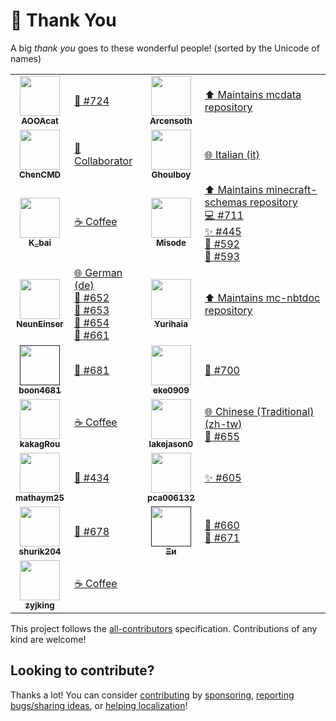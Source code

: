 # 💛 Thank You

A big _thank you_ goes to these wonderful people! (sorted by the Unicode of names)

<!-- ALL-CONTRIBUTORS-LIST:START - Do not remove or modify this section -->
<!-- prettier-ignore-start -->
<!-- markdownlint-disable -->
<table>
  <tr>
    <td align="center"><a href="https://www.mcbbs.net/home.php?mod=space&uid=2113976"><img src="https://www.mcbbs.net/uc_server/data/avatar/002/11/39/76_avatar_big.jpg" width="64px;" alt=""/><br /><sub><b>AOOAcat</b></sub></a></td><td align="left"><a href="https://github.com/SPGoding/datapack-language-server/issues/724" target="_blank" title="Bug reports">🐛 #724</a></td>
    <td align="center"><a href="https://github.com/Arcensoth"><img src="https://avatars2.githubusercontent.com/u/1885643?s=460&u=6c40bfd2701329a442810831d3a2cf954c8cf5de&v=4" width="64px;" alt=""/><br /><sub><b>Arcensoth</b></sub></a></td><td align="left"><a href="https://github.com/Arcensoth/mcdata" target="_blank" title="Dependency">⬆️ Maintains mcdata repository</a></td>
  </tr>
  <tr>
    <td align="center"><a href="https://github.com/ChenCMD"><img src="https://avatars2.githubusercontent.com/u/46134240?s=460&u=ca934b86e5189ea9c598a51358571e777e21aa2f&v=4" width="64px;" alt=""/><br /><sub><b>ChenCMD</b></sub></a></td><td align="left"><a href="https://github.com/SPGoding/datapack-language-server/issues?q=author%3AChenCMD" target="_blank" title="Collaborator of the Project">💎 Collaborator</a></td>
    <td align="center"><a href="https://github.com/Ghoulboy78"><img src="https://avatars1.githubusercontent.com/u/53367549?s=460&v=4" width="64px;" alt=""/><br /><sub><b>Ghoulboy</b></sub></a></td><td align="left"><a href="https://github.com/SPGoding/datapack-language-server/commits?author=Ghoulboy78" target="_blank" title="Localization">🌐 Italian (it)</a></td>
  </tr>
  <tr>
    <td align="center"><a href="https://afdian.net/@k_bai"><img src="https://pic1.afdiancdn.com/user/f34c5d62954411e8948a52540025c377/avatar/a08952a177bcf9aa806e710c0d695dc3_w719_h720_s657.jpg?imageView2/1/w/240/h/240" width="64px;" alt=""/><br /><sub><b>K_bai</b></sub></a></td><td align="left"><a href="https://github.com/sponsors/SPGoding" target="_blank" title="Financial support">☕ Coffee</a></td>
    <td align="center"><a href="https://github.com/misode"><img src="https://avatars1.githubusercontent.com/u/17352009?s=460&u=2813225036a78ea0c585fa5f9150d448c3a8ff8e&v=4" width="64px;" alt=""/><br /><sub><b>Misode</b></sub></a></td><td align="left"><a href="https://github.com/misode/minecraft-schemas" target="_blank" title="Dependency">⬆️ Maintains minecraft-schemas repository</a><br><a href="https://github.com/SPGoding/datapack-language-server/pull/711" target="_blank" title="Code">💻 #711</a><br><a href="https://github.com/SPGoding/datapack-language-server/issues/445" target="_blank" title="Ideas, Planning, and Feedback">✨ #445</a><br><a href="https://github.com/SPGoding/datapack-language-server/issues/592" target="_blank" title="Bug reports">🐛 #592</a><br><a href="https://github.com/SPGoding/datapack-language-server/issues/593" target="_blank" title="Bug reports">🐛 #593</a></td>
  </tr>
  <tr>
    <td align="center"><a href="https://github.com/NeunEinser"><img src="https://avatars3.githubusercontent.com/u/12124394?s=460&v=4" width="64px;" alt=""/><br /><sub><b>NeunEinser</b></sub></a></td><td align="left"><a href="https://github.com/SPGoding/datapack-language-server/commits?author=NeunEinser" target="_blank" title="Localization">🌐 German (de)</a><br><a href="https://github.com/SPGoding/datapack-language-server/issues/652" target="_blank" title="Bug reports">🐛 #652</a><br><a href="https://github.com/SPGoding/datapack-language-server/issues/653" target="_blank" title="Bug reports">🐛 #653</a><br><a href="https://github.com/SPGoding/datapack-language-server/issues/654" target="_blank" title="Bug reports">🐛 #654</a><br><a href="https://github.com/SPGoding/datapack-language-server/issues/661" target="_blank" title="Bug reports">🐛 #661</a></td>
    <td align="center"><a href="https://github.com/Yurihaia"><img src="https://avatars3.githubusercontent.com/u/17830663?s=400&u=4959d74e027642f5a207dcd5e112005c5932b844&v=4" width="64px;" alt=""/><br /><sub><b>Yurihaia</b></sub></a></td><td align="left"><a href="https://github.com/Yurihaia/mc-nbtdoc" target="_blank" title="Dependency">⬆️ Maintains mc-nbtdoc repository</a></td>
  </tr>
  <tr>
    <td align="center"><a href=""><img src="https://cdn.discordapp.com/avatars/485428324638916608/c10510b1dfa7a8174f3a1001618cafa9.webp?size=256" width="64px;" alt=""/><br /><sub><b>boon4681</b></sub></a></td><td align="left"><a href="https://github.com/SPGoding/datapack-language-server/issues/681" target="_blank" title="Bug reports">🐛 #681</a></td>
    <td align="center"><a href="https://github.com/eke0909"><img src="https://avatars0.githubusercontent.com/u/50884607?s=400&v=4" width="64px;" alt=""/><br /><sub><b>eke0909</b></sub></a></td><td align="left"><a href="https://github.com/SPGoding/datapack-language-server/issues/700" target="_blank" title="Bug reports">🐛 #700</a></td>
  </tr>
  <tr>
    <td align="center"><a href="https://www.mcbbs.net/home.php?mod=space&uid=10240"><img src="https://www.mcbbs.net/uc_server/avatar.php?uid=10240&size=middle" width="64px;" alt=""/><br /><sub><b>kakagRou</b></sub></a></td><td align="left"><a href="https://github.com/sponsors/SPGoding" target="_blank" title="Financial support">☕ Coffee</a></td>
    <td align="center"><a href="https://github.com/lakejason0"><img src="https://avatars1.githubusercontent.com/u/36039861?s=460&v=4" width="64px;" alt=""/><br /><sub><b>lakejason0</b></sub></a></td><td align="left"><a href="https://github.com/SPGoding/datapack-language-server/commits?author=lakejason0" target="_blank" title="Localization">🌐 Chinese (Traditional) (zh-tw)</a><br><a href="https://github.com/SPGoding/datapack-language-server/issues/655" target="_blank" title="Bug reports">🐛 #655</a></td>
  </tr>
  <tr>
    <td align="center"><a href="https://github.com/mathaym25"><img src="https://avatars2.githubusercontent.com/u/35702771?s=460&u=393d01acff13df6e83beb953bd6f916f514f5141&v=4" width="64px;" alt=""/><br /><sub><b>mathaym25</b></sub></a></td><td align="left"><a href="https://github.com/SPGoding/datapack-language-server/issues/434" target="_blank" title="Bug reports">🐛 #434</a></td>
    <td align="center"><a href="https://github.com/pca006132"><img src="https://avatars3.githubusercontent.com/u/12198657?s=460&v=4" width="64px;" alt=""/><br /><sub><b>pca006132</b></sub></a></td><td align="left"><a href="https://github.com/SPGoding/datapack-language-server/issues/605" target="_blank" title="Ideas, Planning, and Feedback">✨ #605</a></td>
  </tr>
  <tr>
    <td align="center"><a href="https://github.com/shurik204"><img src="https://avatars2.githubusercontent.com/u/43310372?s=460&u=91bc2eb7213cd4580be5de984f7f920397217103&v=4" width="64px;" alt=""/><br /><sub><b>shurik204</b></sub></a></td><td align="left"><a href="https://github.com/SPGoding/datapack-language-server/issues/678" target="_blank" title="Bug reports">🐛 #678</a></td>
    <td align="center"><a href=""><img src="https://cdn.discordapp.com/avatars/107952648312860672/c168fcedcbfebe58bf14034920945d7a.webp?size=256" width="64px;" alt=""/><br /><sub><b>Ξи</b></sub></a></td><td align="left"><a href="https://github.com/SPGoding/datapack-language-server/issues/660" target="_blank" title="Bug reports">🐛 #660</a><br><a href="https://github.com/SPGoding/datapack-language-server/issues/660" target="_blank" title="Bug reports">🐛 #671</a></td>
  </tr>
  <tr>
    <td align="center"><a href="https://github.com/zyjking"><img src="https://avatars2.githubusercontent.com/u/37742023?s=400&v=4" width="64px;" alt=""/><br /><sub><b>zyjking</b></sub></a></td><td align="left"><a href="https://github.com/sponsors/SPGoding" target="_blank" title="Financial support">☕ Coffee</a></td>
  </tr>
</table>

<!-- markdownlint-restore -->
<!-- prettier-ignore-end -->
<!-- ALL-CONTRIBUTORS-LIST:END -->

This project follows the [all-contributors](https://github.com/all-contributors/all-contributors) specification. Contributions of any kind are welcome!

## Looking to contribute?

Thanks a lot! You can consider [contributing](https://github.com/SPGoding/datapack-language-server/blob/master/CONTRIBUTING.md)
by [sponsoring](https://github.com/sponsors/SPGoding), [reporting bugs/sharing ideas](https://github.com/SPGoding/datapack-language-server/issues/new),
or [helping localization](https://l10n.spgoding.com)!
